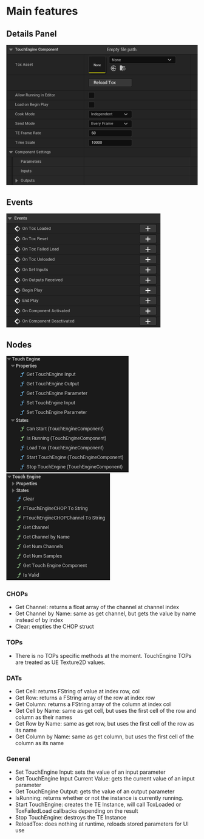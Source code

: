 # Main features

## Details Panel
![assets/main-features/touchengine_component_panel.png?raw=true](assets/main-features/touchengine_component_panel.png?raw=true)

<!-- TODO: Explain each bit of the details panel -->

## Events
![assets/main-features/touchengine_component_events.png?raw=true](assets/main-features/touchengine_component_events.png?raw=true)

<!-- TODO: Explain each event -->

## Nodes
![assets/main-features/touchengine_nodes01.png?raw=true](assets/main-features/touchengine_nodes01.png?raw=true)
![assets/main-features/touchengine_nodes02.png?raw=true](assets/main-features/touchengine_nodes02.png?raw=true)

<!-- TODO: Explain each node, that are generic -->

### CHOPs
- Get Channel: returns a float array of the channel at channel index
- Get Channel by Name: same as get channel, but gets the value by name instead of by index
- Clear: empties the CHOP struct

### TOPs
- There is no TOPs specific methods at the moment. TouchEngine TOPs are treated as UE Texture2D values.

### DATs
- Get Cell: returns FString of value at index row, col
- Get Row: returns a FString array of the row at index row
- Get Column: returns a FString array of the column at index col
- Get Cell by Name: same as get cell, but uses the first cell of the row and column as their names
- Get Row by Name: same as get row, but uses the first cell of the row as its name
- Get Column by Name: same as get column, but uses the first cell of the column as its name

### General

- Set TouchEngine Input: sets the value of an input parameter
- Get TouchEngine Input Current Value: gets the current value of an input parameter
- Get TouchEngine Output: gets the value of an output parameter
- IsRunning: returns whether or not the instance is currently running.
- Start TouchEngine: creates the TE Instance, will call ToxLoaded or ToxFailedLoad callbacks depending on the result
- Stop TouchEngine: destroys the TE Instance
- ReloadTox: does nothing at runtime, reloads stored parameters for UI use
